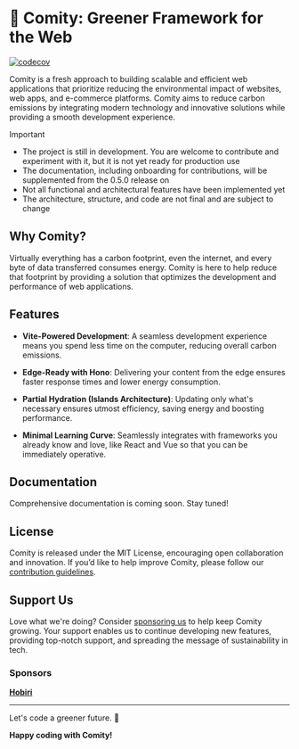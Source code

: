 # 🪷 Comity: Greener Framework for the Web

[![codecov](https://codecov.io/gh/Pirosauro/comity/graph/badge.svg)](https://codecov.io/gh/Pirosauro/comity)

Comity is a fresh approach to building scalable and efficient web applications that prioritize reducing the environmental impact of websites, web apps, and e-commerce platforms. Comity aims to reduce carbon emissions by integrating modern technology and innovative solutions while providing a smooth development experience.

> [!IMPORTANT]
>
> - The project is still in development. You are welcome to contribute and experiment with it, but it is not yet ready for production use
> - The documentation, including onboarding for contributions, will be supplemented from the 0.5.0 release on
> - Not all functional and architectural features have been implemented yet
> - The architecture, structure, and code are not final and are subject to change

## Why Comity?

Virtually everything has a carbon footprint, even the internet, and every byte of data transferred consumes energy. Comity is here to help reduce that footprint by providing a solution that optimizes the development and performance of web applications.

## Features

- **Vite-Powered Development**: A seamless development experience means you spend less time on the computer, reducing overall carbon emissions.

- **Edge-Ready with Hono**: Delivering your content from the edge ensures faster response times and lower energy consumption.

- **Partial Hydration (Islands Architecture)**: Updating only what's necessary ensures utmost efficiency, saving energy and boosting performance.

- **Minimal Learning Curve**: Seamlessly integrates with frameworks you already know and love, like React and Vue so that you can be immediately operative.

## Documentation

Comprehensive documentation is coming soon. Stay tuned!

## License

Comity is released under the MIT License, encouraging open collaboration and innovation. If you’d like to help improve Comity, please follow our [contribution guidelines](CONTRIBUTING.md).

## Support Us

Love what we're doing? Consider [sponsoring us](https://github.com/sponsors/pirosauro) to help keep Comity growing. Your support enables us to continue developing new features, providing top-notch support, and spreading the message of sustainability in tech.

### Sponsors

[**Hobiri**](https://hobiri.com/?utm_source=github&utm_medium=readme&utm_campaign=sponsor-comity-2024)

---

Let's code a greener future. 🌿

**Happy coding with Comity!**
